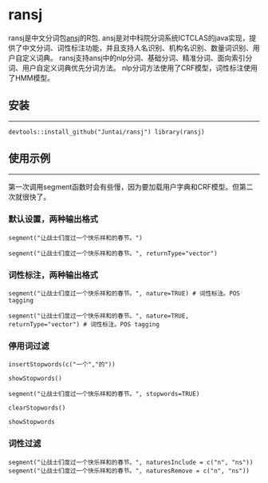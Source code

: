 # ransj
ransj是中文分词包[ansj](https://github.com/NLPchina/ansj_seg)的R包.
ansj是对中科院分词系统ICTCLAS的java实现，提供了中文分词、词性标注功能，并且支持人名识别、机构名识别、数量词识别、用户自定义词典。
ransj支持ansj中的nlp分词、基础分词、精准分词、面向索引分词、用户自定义词典优先分词方法。
nlp分词方法使用了CRF模型，词性标注使用了HMM模型。

## 安装
***
`
devtools::install_github("Juntai/ransj")
library(ransj)
`
## 使用示例
***
第一次调用segment函数时会有些慢，因为要加载用户字典和CRF模型。但第二次就很快了。
### 默认设置，两种输出格式
	segment("让战士们度过一个快乐祥和的春节。")

	segment("让战士们度过一个快乐祥和的春节。", returnType="vector")
### 词性标注，两种输出格式
	segment("让战士们度过一个快乐祥和的春节。", nature=TRUE) # 词性标注。POS tagging
	
	segment("让战士们度过一个快乐祥和的春节。", nature=TRUE, returnType="vector") # 词性标注。POS tagging

### 停用词过滤
	insertStopwords(c("一个","的"))
	
	showStopwords()
	
	segment("让战士们度过一个快乐祥和的春节。", stopwords=TRUE)
	
	clearStopwords()
	
	showStopwords

### 词性过滤
	segment("让战士们度过一个快乐祥和的春节。", naturesInclude = c("n", "ns"))
	segment("让战士们度过一个快乐祥和的春节。", naturesRemove = c("n", "ns"))